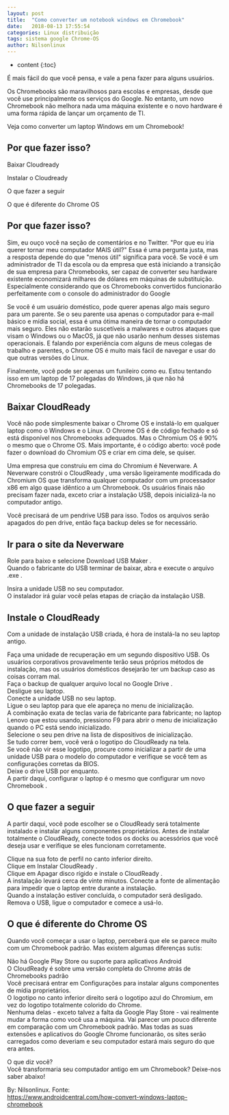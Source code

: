 ```yaml
---
layout: post
title:  "Como converter um notebook windows em Chromebook"
date:   2018-08-13 17:55:54
categories: Linux distribuição
tags: sistema google Chrome-OS
author: Nilsonlinux
---
```


* content
{:toc}

É mais fácil do que você pensa, e vale a pena fazer para alguns usuários.  

Os Chromebooks são maravilhosos para escolas e empresas, desde que você use principalmente os serviços do Google. No entanto, um novo  Chromebook não melhora nada uma máquina existente e o novo hardware é uma forma rápida de lançar um orçamento de TI.  

Veja como converter um laptop Windows em um Chromebook!  






## Por que fazer isso?  

Baixar Cloudready  

Instalar o Cloudready  

O que fazer a seguir  

O que é diferente do Chrome OS  

## Por que fazer isso?  
Sim, eu ouço você na seção de comentários e no Twitter. "Por que eu iria querer tornar meu computador MAIS útil?" Essa é uma pergunta justa,   mas a resposta depende do que "menos útil" significa para você. Se você é um administrador de TI da escola ou da empresa que está iniciando  a transição de sua empresa para Chromebooks, ser capaz de converter seu hardware existente economizará milhares de dólares em máquinas de   substituição. Especialmente considerando que os Chromebooks convertidos funcionarão perfeitamente com o console do administrador do Google  

Se você é um usuário doméstico, pode querer apenas algo mais seguro para um parente. Se o seu parente usa apenas o computador para e-mail básico e mídia social, essa é uma ótima maneira de tornar o computador mais seguro. Eles não estarão suscetíveis a malwares e outros ataques que visam o Windows ou o MacOS, já que não usarão nenhum desses sistemas operacionais. E falando por experiência com alguns de meus colegas  de trabalho e parentes, o Chrome OS é muito mais fácil de navegar e usar do que outras versões do Linux.  

Finalmente, você pode ser apenas um funileiro como eu. Estou tentando isso em um laptop de 17 polegadas do Windows, já que não há  Chromebooks de 17 polegadas.

## Baixar CloudReady

Você não pode simplesmente baixar o Chrome OS e instalá-lo em qualquer laptop como o Windows e o Linux. O Chrome OS é de código fechado e só  está disponível nos Chromebooks adequados. Mas o Chromium OS é 90% o mesmo que o Chrome OS. Mais importante, é o código aberto: você pode   fazer o download do Chromium OS e criar em cima dele, se quiser.  

Uma empresa que construiu em cima do Chromium é Neverware. A Neverware constrói o CloudReady , uma versão ligeiramente modificada do   Chromium OS que transforma qualquer computador com um processador x86 em algo quase idêntico a um Chromebook. Os usuários finais não    precisam fazer nada, exceto criar a instalação USB, depois inicializá-la no computador antigo.   

Você precisará de um pendrive USB para isso. Todos os arquivos serão apagados do pen drive, então faça backup deles se for necessário.   
 
## Ir para o site da Neverware  
Role para baixo e selecione Download USB Maker .  
Quando o fabricante do USB terminar de baixar, abra e execute o arquivo .exe .  


Insira a unidade USB no seu computador.  
O instalador irá guiar você pelas etapas de criação da instalação USB.  

## Instale o CloudReady  

Com a unidade de instalação USB criada, é hora de instalá-la no seu laptop antigo.  

Faça uma unidade de recuperação em um segundo dispositivo USB. Os usuários corporativos provavelmente terão seus próprios métodos de  instalação, mas os usuários domésticos desejarão ter um backup caso as coisas corram mal.  
Faça o backup de qualquer arquivo local no Google Drive .  
Desligue seu laptop.  
Conecte a unidade USB no seu laptop.  
Ligue o seu laptop para que ele apareça no menu de inicialização.  
A combinação exata de teclas varia de fabricante para fabricante; no laptop Lenovo que estou usando, pressiono F9 para abrir o menu de   inicialização quando o PC está sendo inicializado.  
Selecione o seu pen drive na lista de dispositivos de inicialização.  
Se tudo correr bem, você verá o logotipo do CloudReady na tela.  
Se você não vir esse logotipo, procure como inicializar a partir de uma unidade USB para o modelo do computador e verifique se você tem as   configurações corretas da BIOS.  
Deixe o drive USB por enquanto.  
A partir daqui, configurar o laptop é o mesmo que configurar um novo Chromebook .  


## O que fazer a seguir  

A partir daqui, você pode escolher se o CloudReady será totalmente instalado e instalar alguns componentes proprietários. Antes de instalar  totalmente o CloudReady, conecte todos os docks ou acessórios que você deseja usar e verifique se eles funcionam corretamente.  

Clique na sua foto de perfil no canto inferior direito.  
Clique em Instalar CloudReady .  
Clique em Apagar disco rígido e instale o CloudReady .  
A instalação levará cerca de vinte minutos. Conecte a fonte de alimentação para impedir que o laptop entre durante a instalação.  
Quando a instalação estiver concluída, o computador será desligado. Remova o USB, ligue o computador e comece a usá-lo.  

## O que é diferente do Chrome OS  
Quando você começar a usar o laptop, perceberá que ele se parece muito com um Chromebook padrão. Mas existem algumas diferenças sutis:  

Não há Google Play Store ou suporte para aplicativos Android  
O CloudReady é sobre uma versão completa do Chrome atrás de Chromebooks padrão  
Você precisará entrar em Configurações para instalar alguns componentes de mídia proprietários.  
O logotipo no canto inferior direito será o logotipo azul do Chromium, em vez do logotipo totalmente colorido do Chrome.  
Nenhuma delas - exceto talvez a falta da Google Play Store - vai realmente mudar a forma como você usa a máquina. Vai parecer um pouco   diferente em comparação com um Chromebook padrão. Mas todas as suas extensões e aplicativos do Google Chrome funcionarão, os sites serão   carregados como deveriam e seu computador estará mais seguro do que era antes.  

O que diz você?  
Você transformaria seu computador antigo em um Chromebook? Deixe-nos saber abaixo!  

By: Nilsonlinux. Fonte:  
https://www.androidcentral.com/how-convert-windows-laptop-chromebook
